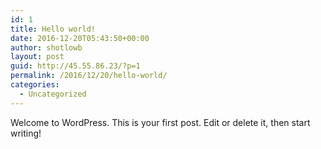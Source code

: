 ```yaml
---
id: 1
title: Hello world!
date: 2016-12-20T05:43:50+00:00
author: shotlowb
layout: post
guid: http://45.55.86.23/?p=1
permalink: /2016/12/20/hello-world/
categories:
  - Uncategorized
---
```

Welcome to WordPress. This is your first post. Edit or delete it, then start writing!